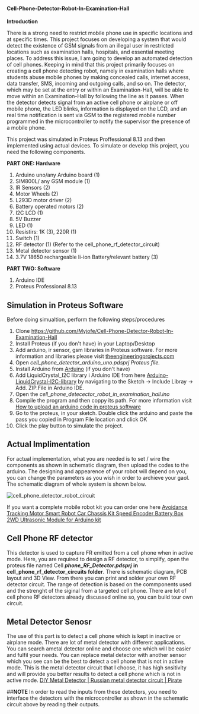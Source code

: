 #### Cell-Phone-Detector-Robot-In-Examination-Hall

**Introduction**

There is a strong need to restrict mobile phone use in specific locations and at specific times. This project focuses on developing a system that would detect the existence of GSM signals from an illegal user in restricted locations such as examination halls, hospitals, and essential meeting places. To address this issue, I am going to develop an automated detection of cell phones. Keeping in mind that this project primarily focuses on creating a cell phone detecting robot, namely in examination halls where students abuse mobile phones by making concealed calls, internet access, data transfer, SMS, incoming and outgoing calls, and so on. The detector, which may be set at the entry or within an Examination-Hall, will be able to move within an Examination-Hall by following the line as it passes. When the detector detects signal from an active  cell phone or airplane or off mobile phone, the LED blinks, information is displayed on the LCD, and an real time notification is sent via GSM to the registered mobile number programmed in the microcontroller to notify the supervisor the presence of a mobile phone.


This project was simulated in Proteus Proffessional 8.13 and then implemented using actual devices. To simulate or develop this project, you need the following components.

**PART ONE: Hardware**
1. Arduino uno/any Arduino board (1)
2. SIM800L/ any GSM module (1)
3. IR Sensors (2)
4. Motor Wheels (2)
5. L293D motor driver (2)
6. Battery operated motors (2)
7. I2C LCD (1)
8. 5V Buzzer
9. LED (1)
10. Resistirs: 1K (3), 220R (1)
11. Switch (1)
12. RF detector (1) (Refer to the cell_phone_rf_detector_circuit)
13. Metal detector sensor (1)
14. 3.7V 18650 rechargeable li-ion Battery/relevant battery (3)

**PART TWO: Software**
1. Arduino IDE
2. Proteus Professional 8.13

## **Simulation in Proteus Software**
Before doing simualtion, perform the following steps/procedures
1. Clone https://github.com/Myjofe/Cell-Phone-Detector-Robot-In-Examination-Hall
2. Install Proteus (if you don't have) in your Laptop/Desktop
3. Add arduino, ir sensor, gsm libraries in Proteus software. For more information and libraries please visit [theengineeringprojects.com](https://www.theengineeringprojects.com/2015/12/arduino-library-proteus-simulation.html)
4. Open _cell_phone_detector_arduino_uno.pdsprj Proteus file._
5. Install Arduino from [Arduino](https://www.arduino.cc/en/software) (if you don't have) 
6. Add LiquidCrystal_I2C library i Arduino IDE from here [Arduino-LiquidCrystal-I2C-library](https://github.com/fdebrabander/Arduino-LiquidCrystal-I2C-library) by navigating to the Sketch -> Include Libray -> Add. ZIP.File in Arduino IDE.
7. Open the _cell_phone_detecector_robot_in_examination_hall.ino_
8. Compile the program and then coppy its path. For more information visit [How to upload an arduino code in proteus software](https://www.youtube.com/watch?v=0ciMTODrHZQ&ab_channel=Mechatronics)
9. Go to the proteus, in your sketch. Double click the arduino and paste the pass you copied in Program File location and click OK
10. Click the play button to simulate the project.


## **Actual Implimentation**
For actual implementation, what you are needed is to set / wire the components as shown in schematic diagram, then upload the codes to the arduino.
The designing and appearence of your robot will depend on you, you can change the parameters as you wish in order to archieve your gaol. The schematic diagram of whole system is shown below.

![cell_phone_detector_robot_circuit](https://user-images.githubusercontent.com/65401201/178110484-c3924a64-6541-4ed1-8ac0-84edffa9592b.JPG)

 
 
If you want a complete mobile robot kit you can order one here [Avoidance Tracking Motor Smart Robot Car Chassis Kit Speed ​​Encoder Battery Box 2WD Ultrasonic Module for Arduino kit](https://es.aliexpress.com/item/32541422454.html?spm=a2g0o.productlist.0.0.74c96cd6XMojNG&algo_pvid=0a2357eb-d4d8-4953-8677-45213ad20f7e&algo_exp_id=0a2357eb-d4d8-4953-8677-45213ad20f7e-8&pdp_ext_f=%7B%22sku_id%22%3A%2210000000912275308%22%7D&pdp_npi=2%40dis%21TZS%21%2147179.14%21%21%21%21%21%402101e9d416572161632094191eab6f%2110000000912275308%21sea)


## **Cell Phone RF detector**
This detector is used to capture FR emitted from a cell phone when in active mode. Here, you are required to design a RF detector, to simplify, open the proteus file named Cell _**phone_RF_Detector.pdsprj**_ **in cell_phone_rf_detector_circuits folder**. There is schematic diagram, PCB layout and 3D View. From there you can print and solder your own RF detector circuit.
The range of detection is based on the commponents used and the strenght of the siginal from a targeted cell phone. There are lot of cell phone RF detectors already discussed online so, you can build tour own circuit.

## **Metal Detector Senosr**
The use of this part is to detect a cell phone which is kept in inactive or airplane mode. There are lot of metal detector with different applications. You can search ametal detector online and choose one which will be easier and fulfil your needs.
You can replace metal detector with another sensor which you see can be the best to detect a cell phone that is not in active mode. This is the metal detector circuit that I choose, it has high snsitivity and will provide you better results to detect a cell phone which is not in active mode.
[DIY Metal Detector | Russian metal detector circuit | Pirate](https://www.youtube.com/watch?v=7QJrI-9CCIw&ab_channel=DHTProject)

##**NOTE**
In order to read the inputs from these detectors, you need to interface the detectors with the microcontroller as shown in the schematic circuit above by reading their outputs.
